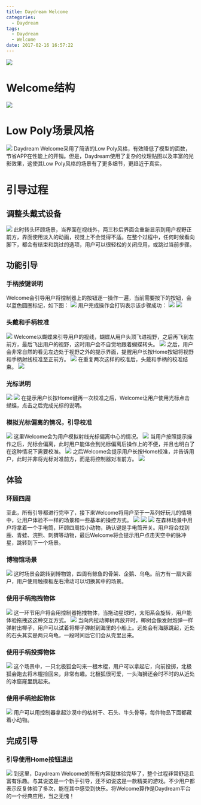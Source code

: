 ```yaml
---
title: Daydream Welcome
categories:
  - Daydream
tags:
  - Daydream
  - Welcome
date: 2017-02-16 16:57:22
---
```


![](http://cdn.tyrion.wang/Welcome_0.0_title.jpg)

<!--more-->
# Welcome结构
![](http://cdn.tyrion.wang/Welcome_1.0_structure.png)

# Low Poly场景风格
![](http://cdn.tyrion.wang/Welcome_11.0_scene_01.jpg?imageMogr2/thumbnail/1024x)
Daydream Welcome采用了简洁的Low Poly风格，有效降低了模型的面数，节省APP在性能上的开销。但是，Daydream使用了复杂的纹理贴图以及丰富的光影效果，这使其Low Poly风格的场景有了更多细节，更趋近于真实。

# 引导过程
## 调整头戴式设备
![](http://cdn.tyrion.wang/Welcome_1.0_HMD_adjust.jpg)
此时转头环顾场景，当界面在视线外，两三秒后界面会重新显示到用户视野正前方，界面使用淡入的动画，视觉上不会觉得不适。在整个过程中，任何时候看向脚下，都会有结束和跳过的选项，用户可以很轻松的关闭应用，或跳过当前步骤。

## 功能引导
### 手柄按键说明
Welcome会引导用户将控制器上的按钮逐一操作一遍，当前需要按下的按钮，会以蓝色圆圈标记，如下图：
![](http://cdn.tyrion.wang/Welcome_2.3_button_info_1.1.jpg)
用户完成操作会打钩表示该步骤成功：
![](http://cdn.tyrion.wang/Welcome_2.3_button_info_1.jpg)
![](http://cdn.tyrion.wang/Welcome_2.3_button_info_2.jpg)

### 头戴和手柄校准
![](http://cdn.tyrion.wang/Welcome_3.0_calibrate_1.jpg)
Welcome以蝴蝶来引导用户的视线，蝴蝶从用户头顶飞进视野，之后再飞到左前方，最后飞出用户的视野，这时用户会不自觉地跟着蝴蝶转头。
![](http://cdn.tyrion.wang/Welcome_3.0_calibrate_2.jpg)
之后，用户会非常自然的看见左边处于视野之外的提示界面，提醒用户长按Home按钮将视野和手柄射线校准至正前方。
![](http://cdn.tyrion.wang/Welcome_3.0_calibrate_3.jpg)
在重复两次这样的校准后，头戴和手柄的校准结束。
![](http://cdn.tyrion.wang/Welcome_3.0_calibrate_4.jpg)

### 光标说明
![](http://cdn.tyrion.wang/Welcome_4.0_cursor_1.jpg)
![](http://cdn.tyrion.wang/Welcome_4.0_cursor_2.jpg)
在提示用户长按Home键再一次校准之后，Welcome让用户使用光标点击蝴蝶，点击之后完成光标的说明。

### 模拟光标偏离的情况，引导校准
![](http://cdn.tyrion.wang/Welcome_4.3_cursor_calibrate_1.jpg)
这里Welcome会为用户模拟射线光标偏离中心的情况。
![](http://cdn.tyrion.wang/Welcome_4.3_cursor_calibrate_2.jpg)
当用户按照提示操作之后，光标会偏离，此时用户能体会到光标偏离后操作上的不便，并且也明白了在这种情况下需要校准。
![](http://cdn.tyrion.wang/Welcome_4.3_cursor_calibrate_3.jpg)
之后Welcome会提示用户长按Home校准，并告诉用户，此时并非将光标对准前方，而是将控制器对准前方。
![](http://cdn.tyrion.wang/Welcome_4.3_cursor_calibrate_4.jpg)

## 体验
### 环顾四周
至此，所有引导都进行完毕了，接下来Welcome将用户至于一系列好玩儿的情境中，让用户体验不一样的场景和一些基本的操控方式。
![](http://cdn.tyrion.wang/Welcome_5.0_exp_look_around_1.jpg)
![](http://cdn.tyrion.wang/Welcome_5.0_exp_look_around_2.jpg)
![](http://cdn.tyrion.wang/Welcome_5.0_exp_look_around_3.jpg?imageMogr2/thumbnail/468x)
在森林场景中用户将拿着一个手电筒，环顾四周找小动物，确认键是手电筒开关。用户将会找到鹿、青蛙、浣熊、刺猬等动物，最后Welcome将会提示用户点击天空中的脉冲星，跳转到下一个场景。

### 博物馆场景
![](http://cdn.tyrion.wang/Welcome_13.0_exp_museum.jpg?imageMogr2/thumbnail/468x)
这时场景会跳转到博物馆，四周有鲸鱼的骨架、企鹅、乌龟。前方有一扇大窗户，用户使用触摸板左右滑动可以切换其中的场景。

### 使用手柄拖拽物体
![](http://cdn.tyrion.wang/Welcome_13.0_exp_museum_1.jpg)
这一环节用户将会用控制器拖拽物体，当拖动星球时，太阳系会旋转，用户能体验拖拽这这种交互方式。
![](http://cdn.tyrion.wang/Welcome_13.0_exp_museum_3.jpg)
当向内拉动椰树再放开时，椰树会像发射炮弹一样弹射出椰子，用户可以试着将椰子弹射到海里的小船上。远处会有海豚跳起，近处的石头其实是两只乌龟，一段时间后它们会从壳里出来。
### 使用手柄投掷物体
![](http://cdn.tyrion.wang/Welcome_13.0_exp_museum_2.jpg)
这个场景中，一只北极狐会叼来一根木棍，用户可以拿起它，向前投掷，北极狐会跑去将木棍捡回来，非常有趣。北极狐很可爱，一头海狮还会时不时的从近处的冰窟窿里跳起来。
### 使用手柄拾起物体
![](http://cdn.tyrion.wang/Welcome_13.0_exp_museum_4.jpg)
用户可以用控制器拿起沙漠中的枯树干、石头、牛头骨等，每件物品下面都藏着小动物。

## 完成引导
### 引导使用Home按钮退出
![](http://cdn.tyrion.wang/Welcome_14.0_press_home_finish.jpg)
到这里，Daydream Welcome的所有内容就体验完毕了，整个过程非常舒适且富有乐趣。与其说这是一个新手引导，还不如说这是一款精美的游戏。不少用户都表示反复体验了多次，能在其中感受到快乐。将Welcome算作是Daydream平台的一个经典应用，当之无愧！

